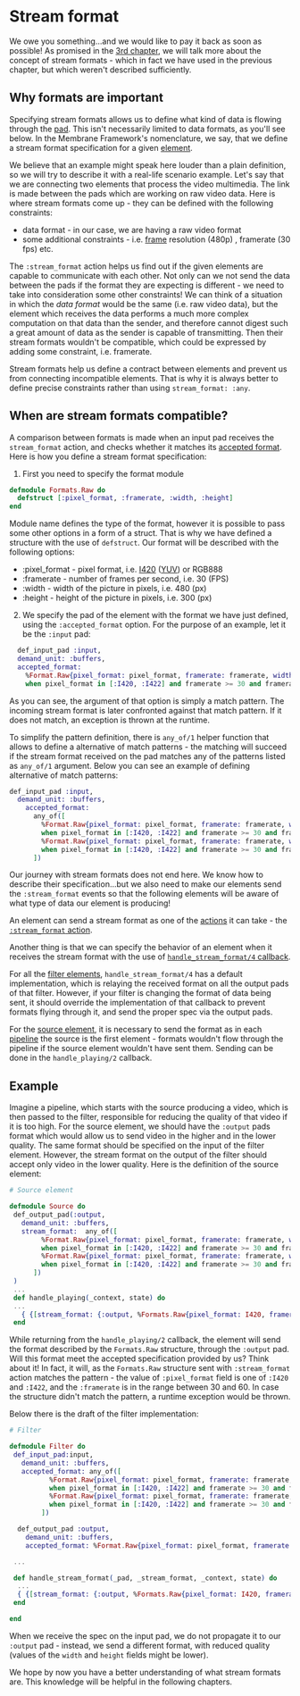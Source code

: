 # Stream format

We owe you something...and we would like to pay it back as soon as possible!
As promised in the [3rd chapter](03_Source.md), we will talk more about the concept of stream formats - which in fact we have used in the previous chapter, but which weren't described sufficiently.

## Why formats are important

Specifying stream formats allows us to define what kind of data is flowing through the [pad](../glossary/glossary.md#pad). 
This isn't necessarily limited to data formats, as you'll see below.
In the Membrane Framework's nomenclature, we say, that we define a stream format specification for a given [element](../glossary/glossary.md#element).

We believe that an example might speak here louder than a plain definition, so we will try to describe it with a real-life scenario example.
Let's say that we are connecting two elements that process the video multimedia.
The link is made between the pads which are working on raw video data.
Here is where stream formats come up - they can be defined with the following constraints:

- data format - in our case, we are having a raw video format
- some additional constraints - i.e. [frame](../glossary/glossary.md#frame) resolution (480p) , framerate (30 fps) etc.

The `:stream_format` action helps us find out if the given elements are capable to communicate with each other. Not only can we not send the data between the pads if the format they are expecting is different - we need to take into consideration some other constraints! We can think of a situation in which the _data format_ would be the same (i.e. raw video data), but the element which receives the data performs a much more complex computation on that data than the sender, and therefore cannot digest such a great amount of data as the sender is capable of transmitting. Then their stream formats wouldn't be compatible, which could be expressed by adding some constraint, i.e. framerate.

Stream formats help us define a contract between elements and prevent us from connecting incompatible elements. That is why it is always better to define precise constraints rather than using `stream_format: :any`.

## When are stream formats compatible?

A comparison between formats is made when an input pad receives the `stream_format` action, and checks whether it matches its [accepted format](https://hexdocs.pm/membrane_core/Membrane.Pad.html#t:accepted_format/0).
Here is how you define a stream format specification:

1. First you need to specify the format module

```elixir
defmodule Formats.Raw do
  defstruct [:pixel_format, :framerate, :width, :height]
end
```

Module name defines the type of the format, however it is possible to pass some other options in a form of a struct. That is why we have defined a structure with the use of `defstruct`. Our format will be described with the following options:

- :pixel_format - pixel format, i.e. [I420](https://en.wikipedia.org/wiki/Chroma_subsampling) ([YUV](https://en.wikipedia.org/wiki/YUV)) or RGB888
- :framerate - number of frames per second, i.e. 30 (FPS)
- :width - width of the picture in pixels, i.e. 480 (px)
- :height - height of the picture in pixels, i.e. 300 (px)

2. We specify the pad of the element with the format we have just defined, using the `:accepted_format` option. For the purpose of an example, let it be the `:input` pad:

```elixir
  def_input_pad :input,
  demand_unit: :buffers,
  accepted_format:
    %Format.Raw{pixel_format: pixel_format, framerate: framerate, width: 480, height: 300}
    when pixel_format in [:I420, :I422] and framerate >= 30 and framerate <= 60
```
As you can see, the argument of that option is simply a match pattern. The incoming stream format is later confronted against that match pattern. If it does not match, an exception is thrown at the runtime. 

To simplify the pattern definition, there is `any_of/1` helper function that allows to define a alternative of match patterns - the matching will succeed if the stream format received on the pad matches any of the patterns listed as `any_of/1` argument. Below you can see an example of defining alternative of match patterns:

```elixir
def_input_pad :input,
  demand_unit: :buffers,
    accepted_format:
      any_of([
        %Format.Raw{pixel_format: pixel_format, framerate: framerate, width: 480, height: 300}
        when pixel_format in [:I420, :I422] and framerate >= 30 and framerate <= 60,
        %Format.Raw{pixel_format: pixel_format, framerate: framerate, width: 720, height: 480}
        when pixel_format in [:I420, :I422] and framerate >= 30 and framerate <= 60
      ])
```

Our journey with stream formats does not end here. We know how to describe their specification...but we also need to make our elements send the `:stream_format` events so that the following elements will be aware of what type of data our element is producing!

An element can send a stream format as one of the [actions](https://hexdocs.pm/membrane_core/Membrane.Element.Action.html) it can take - the [`:stream_format` action](https://hexdocs.pm/membrane_core/Membrane.Element.Action.html#t:stream_format/0).

Another thing is that we can specify the behavior of an element when it receives the stream format with the use of [`handle_stream_format/4` callback](https://hexdocs.pm/membrane_core/Membrane.Element.WithInputPads.html#c:handle_stream_format/4).

For all the [filter elements](../glossary/glossary.md#filter), `handle_stream_format/4` has a default implementation, which is relaying the received format on all the output pads of that filter.
However, if your filter is changing the format of data being sent, it should override the implementation of that callback to prevent formats flying through it, and send the proper spec via the output pads.

For the [source element](../glossary/glossary.md#source), it is necessary to send the format as in each [pipeline](../glossary/glossary.md#pipeline) the source is the first element - formats wouldn't flow through the pipeline if the source element wouldn't have sent them. Sending can be done in the `handle_playing/2` callback.

## Example

Imagine a pipeline, which starts with the source producing a video, which is then passed to the filter, responsible for reducing the quality of that video if it is too high.
For the source element, we should have the `:output` pads format which would allow us to send video in the higher and in the lower quality. The same format should be specified on the input of the filter element. However, the stream format on the output of the filter should accept only video in the lower quality.
Here is the definition of the source element:

```elixir
# Source element

defmodule Source do
 def_output_pad(:output,
   demand_unit: :buffers,
   stream_format:  any_of([
        %Format.Raw{pixel_format: pixel_format, framerate: framerate, width: 480, height: 300}
        when pixel_format in [:I420, :I422] and framerate >= 30 and framerate <= 60,
        %Format.Raw{pixel_format: pixel_format, framerate: framerate, width: 720, height: 480}
        when pixel_format in [:I420, :I422] and framerate >= 30 and framerate <= 60
      ])
 )
 ...
 def handle_playing(_context, state) do
 ...
   { {[stream_format: {:output, %Formats.Raw{pixel_format: I420, framerate: 45, width: 720, height: 300} }]}, state}
 end
```

While returning from the `handle_playing/2` callback, the element will send the format described by the `Formats.Raw` structure, through the `:output` pad.
Will this format meet the accepted specification provided by us? Think about it!
In fact, it will, as the `Formats.Raw` structure sent with `:stream_format` action matches the pattern - the value of `:pixel_format` field is one of `:I420` and `:I422`, and the `:framerate` is in the range between 30 and 60. In case the structure didn't match the pattern, a runtime exception would be thrown.

Below there is the draft of the filter implementation:

```elixir
# Filter

defmodule Filter do
 def_input_pad:input,
   demand_unit: :buffers,
   accepted_format: any_of([
          %Format.Raw{pixel_format: pixel_format, framerate: framerate, width: 480, height: 300}
          when pixel_format in [:I420, :I422] and framerate >= 30 and framerate <= 60,
          %Format.Raw{pixel_format: pixel_format, framerate: framerate, width: 720, height: 480}
          when pixel_format in [:I420, :I422] and framerate >= 30 and framerate <= 60
        ])

  def_output_pad :output,
    demand_unit: :buffers,
    accepted_format: %Format.Raw{pixel_format: pixel_format, framerate: framerate, width: 480,height: 300} when pixel_format in [:I420, :I422] and framerate >= 30 and framerate <= 60

 ...

 def handle_stream_format(_pad, _stream_format, _context, state) do
  ...
  { {[stream_format: {:output, %Formats.Raw{pixel_format: I420, framerate: 60, width: 480, height: 300} }]}, state}
 end

end
```

When we receive the spec on the input pad, we do not propagate it to our `:output` pad - instead, we send a different format, with reduced quality (values of the `width` and `height` fields might be lower).

We hope by now you have a better understanding of what stream formats are. This knowledge will be helpful in the following chapters.
